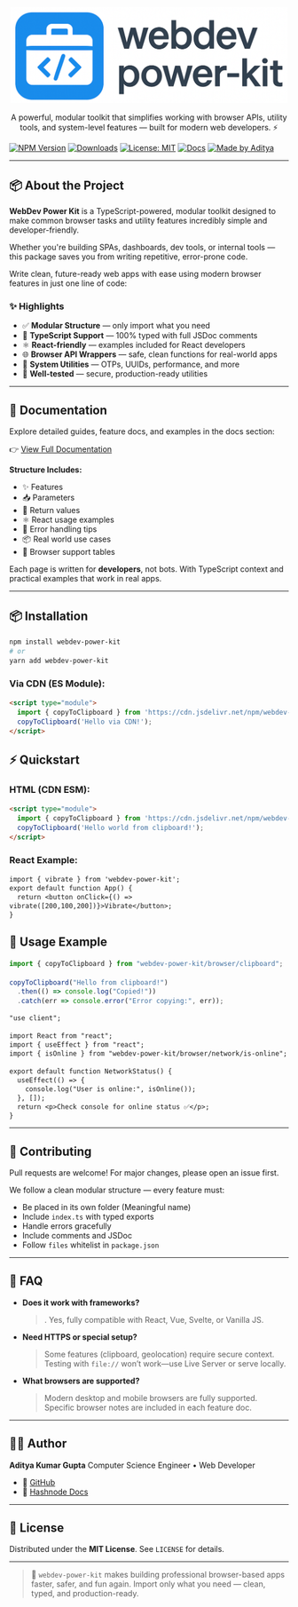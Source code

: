 <p align="center">
  <img src="https://raw.githubusercontent.com/dev-aditya-lab/webdev-power-kit/refs/heads/main/webdev%20logo%20long.png" width="500" alt="WebDev Power Kit Logo" />
  
</p>

<!-- <h1 align="center">🚀 WebDev Power Kit</h1> -->

<p align="center">
  A powerful, modular toolkit that simplifies working with browser APIs, utility tools, and system-level features — built for modern web developers. ⚡
</p>


[![NPM Version](https://img.shields.io/npm/v/webdev-power-kit?color=blue&label=npm%20version)](https://www.npmjs.com/package/webdev-power-kit)
[![Downloads](https://img.shields.io/npm/dt/webdev-power-kit?color=green&label=downloads)](https://www.npmjs.com/package/webdev-power-kit)
[![License: MIT](https://img.shields.io/badge/License-MIT-yellow.svg)](https://opensource.org/licenses/MIT)
[![Docs](https://img.shields.io/badge/docs-read-0984e3?logo=hashnode)](https://webdev-power-kit.hashnode.space/docs/introduction)
[![Made by Aditya](https://img.shields.io/badge/made%20by-Aditya%20Kumar%20Gupta-blueviolet)](https://github.com/dev-aditya-lab)


---

## 📦 About the Project

**WebDev Power Kit** is a TypeScript-powered, modular toolkit designed to make common browser tasks and utility features incredibly simple and developer-friendly.

Whether you're building SPAs, dashboards, dev tools, or internal tools — this package saves you from writing repetitive, error-prone code.

Write clean, future-ready web apps with ease using modern browser features in just one line of code:

### ✨ Highlights

* ✅ **Modular Structure** — only import what you need
* 🧠 **TypeScript Support** — 100% typed with full JSDoc comments
* ⚛️ **React-friendly** — examples included for React developers
* 🌐 **Browser API Wrappers** — safe, clean functions for real-world apps
* 🔌 **System Utilities** — OTPs, UUIDs, performance, and more
* 🧪 **Well-tested** — secure, production-ready utilities

---


## 📖 Documentation


Explore detailed guides, feature docs, and examples in the docs section:

👉 [View Full Documentation](https://webdev-power-kit.hashnode.space/docs/introduction)

**Structure Includes:**

* ✨ Features
* 📥 Parameters
* 🔁 Return values
* ⚛️ React usage examples
* 🚨 Error handling tips
* 📦 Real world use cases
* 🔐 Browser support tables

Each page is written for **developers**, not bots. With TypeScript context and practical examples that work in real apps.

---

## 📦 Installation

```bash
npm install webdev-power-kit
# or
yarn add webdev-power-kit
```
### Via CDN (ES Module):

```html
<script type="module">
  import { copyToClipboard } from 'https://cdn.jsdelivr.net/npm/webdev-power-kit/+esm';
  copyToClipboard('Hello via CDN!');
</script>
```
## ⚡ Quickstart

### HTML (CDN ESM):

```html
<script type="module">
  import { copyToClipboard } from 'https://cdn.jsdelivr.net/npm/webdev-power-kit/+esm';
  copyToClipboard('Hello world from clipboard!');
</script>
```

### React Example:

```tsx
import { vibrate } from 'webdev-power-kit';
export default function App() {
  return <button onClick={() => vibrate([200,100,200])}>Vibrate</button>;
}
```

## 🚀 Usage Example

```ts
import { copyToClipboard } from "webdev-power-kit/browser/clipboard";

copyToClipboard("Hello from clipboard!")
  .then(() => console.log("Copied!"))
  .catch(err => console.error("Error copying:", err));
```



```tsx
"use client";

import React from "react";
import { useEffect } from "react";
import { isOnline } from "webdev-power-kit/browser/network/is-online";

export default function NetworkStatus() {
  useEffect(() => {
    console.log("User is online:", isOnline());
  }, []);
  return <p>Check console for online status ✅</p>;
}
```

---

## 🤝 Contributing

Pull requests are welcome! For major changes, please open an issue first.

We follow a clean modular structure — every feature must:

* Be placed in its own folder (Meaningful name)
* Include `index.ts` with typed exports
* Handle errors gracefully
* Include comments and JSDoc
* Follow `files` whitelist in `package.json`

---
## 📝 FAQ

* **Does it work with frameworks?**
  >. Yes, fully compatible with React, Vue, Svelte, or Vanilla JS.

* **Need HTTPS or special setup?**
  > Some features (clipboard, geolocation) require secure context. Testing with `file://` won’t work—use Live Server or serve locally.

* **What browsers are supported?**
  > Modern desktop and mobile browsers are fully supported. Specific browser notes are included in each feature doc.
---

## 👨‍💻 Author

**Aditya Kumar Gupta**
Computer Science Engineer • Web Developer 

<!-- * 🔗 [Portfolio](https://your-portfolio-link) -->
* 🐙 [GitHub](https://github.com/dev-aditya-lab)
* 📝 [Hashnode Docs](https://webdev-power-kit.hashnode.space/docs/introduction)

---

## 📄 License
Distributed under the **MIT License**.
See `LICENSE` for details.


---

> 🚀 `webdev-power-kit` makes building professional browser-based apps faster, safer, and fun again.
> Import only what you need — clean, typed, and production-ready.
